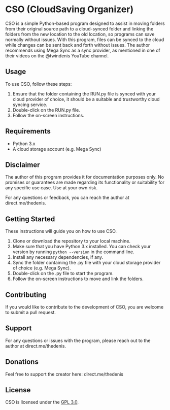 # CSO (CloudSaving Organizer)

CSO is a simple Python-based program designed to assist in moving folders from their original source path to a cloud-synced folder and linking the folders from the new location to the old location, so programs can save normally without issues. With this program, files can be synced to the cloud while changes can be sent back and forth without issues. The author recommends using Mega Sync as a sync provider, as mentioned in one of their videos on the @twindenis YouTube channel.

## Usage

To use CSO, follow these steps:

1. Ensure that the folder containing the RUN.py file is synced with your cloud provider of choice, it should be a suitable and trustworthy cloud syncing service.
2. Double-click on the RUN.py file.
3. Follow the on-screen instructions.

## Requirements

- Python 3.x
- A cloud storage account (e.g. Mega Sync)

## Disclaimer

The author of this program provides it for documentation purposes only. No promises or guarantees are made regarding its functionality or suitability for any specific use case. Use at your own risk.

For any questions or feedback, you can reach the author at direct.me/thedenis.

## Getting Started

These instructions will guide you on how to use CSO.

1. Clone or download the repository to your local machine.
2. Make sure that you have Python 3.x installed. You can check your version by running `python --version` in the command line.
3. Install any necessary dependencies, if any.
4. Sync the folder containing the .py file with your cloud storage provider of choice (e.g. Mega Sync).
5. Double-click on the .py file to start the program.
6. Follow the on-screen instructions to move and link the folders.

## Contributing

If you would like to contribute to the development of CSO, you are welcome to submit a pull request.

## Support

For any questions or issues with the program, please reach out to the author at direct.me/thedenis.

## Donations
Feel free to support the creator here: direct.me/thedenis

## License

CSO is licensed under the [GPL 3.0](LICENSE).
